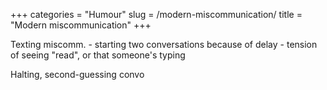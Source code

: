 +++
categories = "Humour"
slug = /modern-miscommunication/
title = "Modern miscommunication"
+++

Texting miscomm. - starting two conversations because of delay - tension of seeing "read", or that someone's typing

Halting, second-guessing convo


